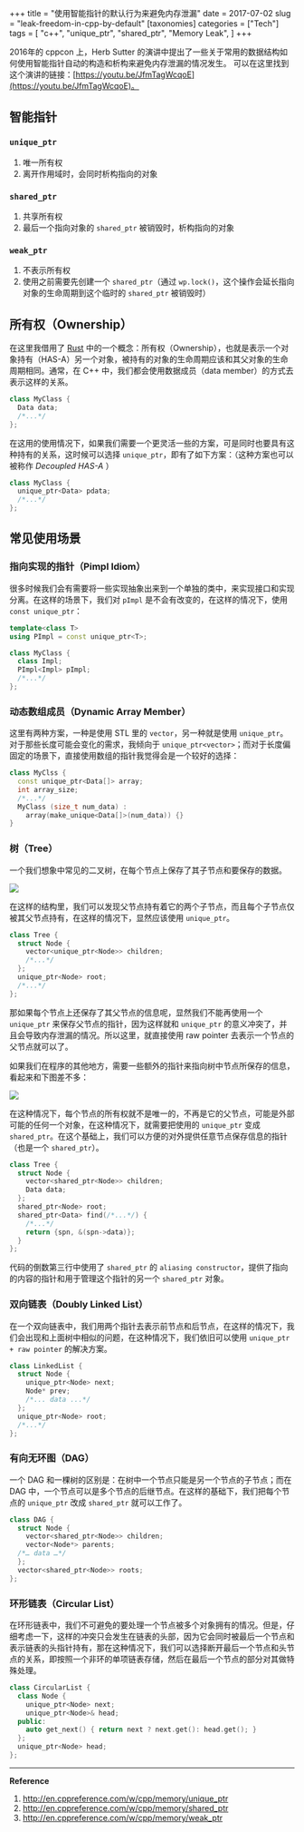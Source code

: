+++
title =  "使用智能指针的默认行为来避免内存泄漏"
date = 2017-07-02
slug = "leak-freedom-in-cpp-by-default"
[taxonomies]
categories =  ["Tech"]
tags = [
  "c++",
  "unique_ptr",
  "shared_ptr",
  "Memory Leak",
]
+++

2016年的 cppcon 上，Herb Sutter 的演讲中提出了一些关于常用的数据结构如何使用智能指针自动的构造和析构来避免内存泄漏的情况发生。
可以在这里找到这个演讲的链接：[https://youtu.be/JfmTagWcqoE](https://youtu.be/JfmTagWcqoE)。

<!-- more -->

## 智能指针
### `unique_ptr`
1. 唯一所有权
2. 离开作用域时，会同时析构指向的对象

### `shared_ptr`
1. 共享所有权
2. 最后一个指向对象的 `shared_ptr` 被销毁时，析构指向的对象

### `weak_ptr`
1. 不表示所有权
2. 使用之前需要先创建一个 `shared_ptr`（通过 `wp.lock()`，这个操作会延长指向对象的生命周期到这个临时的 `shared_ptr` 被销毁时）


## 所有权（Ownership）
在这里我借用了 [Rust](https://www.rust-lang.org/en-US/) 中的一个概念：所有权（Ownership），也就是表示一个对象持有（HAS-A）另一个对象，被持有的对象的生命周期应该和其父对象的生命周期相同。通常，在 C++ 中，我们都会使用数据成员（data member）的方式去表示这样的关系。

```c++
class MyClass {
  Data data;
  /*...*/
};
```
在这用的使用情况下，如果我们需要一个更灵活一些的方案，可是同时也要具有这种持有的关系，这时候可以选择 `unique_ptr`，即有了如下方案：（这种方案也可以被称作 *Decoupled HAS-A* ）

```c++
class MyClass {
  unique_ptr<Data> pdata;
  /*...*/
};
```

## 常见使用场景

### 指向实现的指针（Pimpl Idiom）
很多时候我们会有需要将一些实现抽象出来到一个单独的类中，来实现接口和实现分离。在这样的场景下，我们对 `pImpl` 是不会有改变的，在这样的情况下，使用 `const unique_ptr`：

```c++
template<class T>
using PImpl = const unique_ptr<T>;

class MyClass {
  class Impl;
  PImpl<Impl> pImpl;
  /*...*/
};
```

### 动态数组成员（Dynamic Array Member）
这里有两种方案，一种是使用 STL 里的 `vector`，另一种就是使用 `unique_ptr`。对于那些长度可能会变化的需求，我倾向于 `unique_ptr<vector>`；而对于长度偏固定的场景下，直接使用数组的指针我觉得会是一个较好的选择：
```c++
class MyClss {
  const unique_ptr<Data[]> array;
  int array_size;
  /*...*/
  MyClass (size_t num_data) :
    array(make_unique<Data[]>(num_data)) {}
}
```

### 树（Tree）
一个我们想象中常见的二叉树，在每个节点上保存了其子节点和要保存的数据。

![](http://7vijdo.com1.z0.glb.clouddn.com/image/autoupload/blog-tree-1.jpg)

在这样的结构里，我们可以发现父节点持有着它的两个子节点，而且每个子节点仅被其父节点持有，在这样的情况下，显然应该使用 `unique_ptr`。

```c++
class Tree {
  struct Node {
    vector<unique_ptr<Node>> children;
    /*...*/
  };
  unique_ptr<Node> root;
  /*...*/
};
```
那如果每个节点上还保存了其父节点的信息呢，显然我们不能再使用一个 `unique_ptr` 来保存父节点的指针，因为这样就和 `unique_ptr` 的意义冲突了，并且会导致内存泄漏的情况。所以这里，就直接使用 raw pointer 去表示一个节点的父节点就可以了。

如果我们在程序的其他地方，需要一些额外的指针来指向树中节点所保存的信息，看起来和下图差不多：

![](http://7vijdo.com1.z0.glb.clouddn.com/image/autoupload/blog-tree-2.jpg)

在这种情况下，每个节点的所有权就不是唯一的，不再是它的父节点，可能是外部可能的任何一个对象，在这种情况下，就需要把使用的 `unique_ptr` 变成 `shared_ptr`。在这个基础上，我们可以方便的对外提供任意节点保存信息的指针（也是一个 `shared_ptr`）。

```c++
class Tree {
  struct Node {
    vector<shared_ptr<Node>> children;
    Data data;
  };
  shared_ptr<Node> root;
  shared_ptr<Data> find(/*...*/) {
    /*...*/
    return {spn, &(spn->data)};
  }
};
```
代码的倒数第三行中使用了 `shared_ptr` 的 `aliasing constructor`，提供了指向的内容的指针和用于管理这个指针的另一个 `shared_ptr` 对象。

### 双向链表（Doubly Linked List）
在一个双向链表中，我们用两个指针去表示前节点和后节点，在这样的情况下，我们会出现和上面树中相似的问题，在这种情况下，我们依旧可以使用 `unique_ptr + raw pointer` 的解决方案。

```c++
class LinkedList {
  struct Node {
    unique_ptr<Node> next;
    Node* prev;
    /*... data ...*/
  };
  unique_ptr<Node> root;
  /*...*/
};
```

### 有向无环图（DAG）
一个 DAG 和一棵树的区别是：在树中一个节点只能是另一个节点的子节点；而在 DAG 中，一个节点可以是多个节点的后继节点。在这样的基础下，我们把每个节点的 `unique_ptr` 改成 `shared_ptr` 就可以工作了。

```c++
class DAG {
  struct Node {
    vector<shared_ptr<Node>> children;
    vector<Node*> parents;
  /*… data …*/
  };
  vector<shared_ptr<Node>> roots;
};
```

### 环形链表（Circular List）
在环形链表中，我们不可避免的要处理一个节点被多个对象拥有的情况。但是，仔细考虑一下，这样的冲突只会发生在链表的头部，因为它会同时被最后一个节点和表示链表的头指针持有，那在这种情况下，我们可以选择断开最后一个节点和头节点的关系，即按照一个非环的单项链表存储，然后在最后一个节点的部分对其做特殊处理。
```c++
class CircularList {
  class Node {
    unique_ptr<Node> next;
    unique_ptr<Node>& head;
  public:
    auto get_next() { return next ? next.get(): head.get(); }
  };
  unique_ptr<Node> head;
};
```

---------
**Reference**

1. http://en.cppreference.com/w/cpp/memory/unique_ptr
2. http://en.cppreference.com/w/cpp/memory/shared_ptr
3. http://en.cppreference.com/w/cpp/memory/weak_ptr